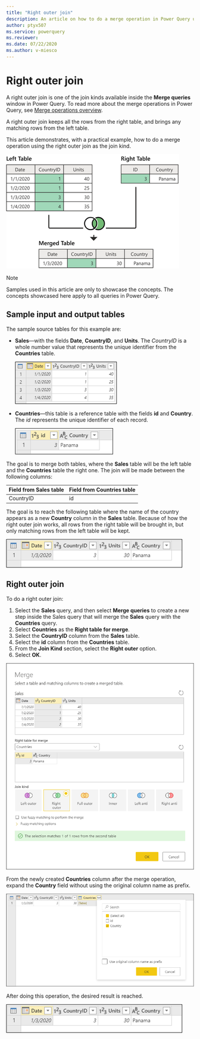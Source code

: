 ```yaml
---
title: "Right outer join"
description: An article on how to do a merge operation in Power Query using the right outer join kind. 
author: ptyx507
ms.service: powerquery
ms.reviewer: 
ms.date: 07/22/2020
ms.author: v-miesco
---
```


# Right outer join

A right outer join is one of the join kinds available inside the **Merge queries** window in Power Query. To read more about the merge operations in Power Query, see [Merge operations overview](merge-queries-overview.md).

A right outer join keeps all the rows from the right table, and brings any matching rows from the left table.

This article demonstrates, with a practical example, how to do a merge operation using the right outer join as the join kind.

![Sample right outer join](images/right-outer-join-operation.png)

>[!Note]
>Samples used in this article are only to showcase the concepts. The concepts showcased here apply to all queries in Power Query.

## Sample input and output tables

The sample source tables for this example are:

* **Sales**&mdash;with the fields **Date**, **CountryID**, and **Units**. The *CountryID* is a whole number value that represents the unique identifier from the **Countries** table.

   ![Sales table](images/me-merge-operations-left-outer-join-sales-table.png)

* **Countries**&mdash;this table is a reference table with the fields **id** and **Country**. The *id* represents the unique identifier of each record.

   ![Countries table](images/me-merge-operations-right-outer-join-countries-table.png)

The goal is to merge both tables, where the **Sales** table will be the left table and the **Countries** table the right one. The join will be made between the following columns:

|Field from Sales table| Field from Countries table|
|-----------|------------------|
|CountryID|id|

The goal is to reach the following table where the name of the country appears as a new **Country** column in the **Sales** table. Because of how the right outer join works, all rows from the right table will be brought in, but only matching rows from the left table will be kept.

![Right outer join final table](images/me-merge-operations-right-outer-final-table.png)

## Right outer join

To do a right outer join:

1. Select the **Sales** query, and then select **Merge queries** to create a new step inside the Sales query that will merge the **Sales** query with the **Countries** query.
2. Select **Countries** as the **Right table for merge**.
3. Select the **CountryID** column from the **Sales** table.
4. Select the **id** column from the **Countries** table.
5. From the **Join Kind** section, select the **Right outer** option.
6. Select **OK**.

![Merge window for right outer join](images/me-merge-operations-right-outer-merge-window.png)

From the newly created **Countries** column after the merge operation, expand the **Country** field without using the original column name as prefix.

![Expand table column for Country](images/me-merge-operations-right-outer-expand-field.png)

After doing this operation, the desired result is reached.

![Right outer join final table](images/me-merge-operations-right-outer-final-table.png)

